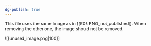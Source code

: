 ```yaml
---
dg-publish: true
---
```

This file uses the same image as in [[E03 PNG_not_published]]. When removing the other one, the image should not be removed. 

![[unused_image.png|100]]
